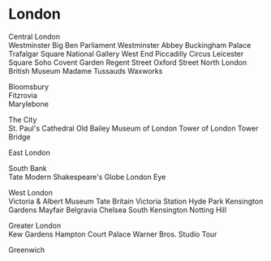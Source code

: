 # London



Central London		
Westminster
Big Ben
Parliament
Westminster Abbey
Buckingham Palace
Trafalgar Square
National Gallery
West End
Piccadilly Circus
Leicester Square
Soho
Covent Garden
Regent Street
Oxford Street
North London		
British Museum
Madame Tussauds Waxworks


Bloomsbury	
Fitzrovia	
Marylebone


The City		
St. Paul's Cathedral
Old Bailey
Museum of London
Tower of London
Tower Bridge

East London


South Bank		
Tate Modern
Shakespeare's Globe
London Eye


West London		
Victoria & Albert Museum
Tate Britain
Victoria Station
Hyde Park
Kensington Gardens
Mayfair
Belgravia
Chelsea
South Kensington
Notting Hill



Greater London		
Kew Gardens
Hampton Court Palace
Warner Bros. Studio Tour

Greenwich


